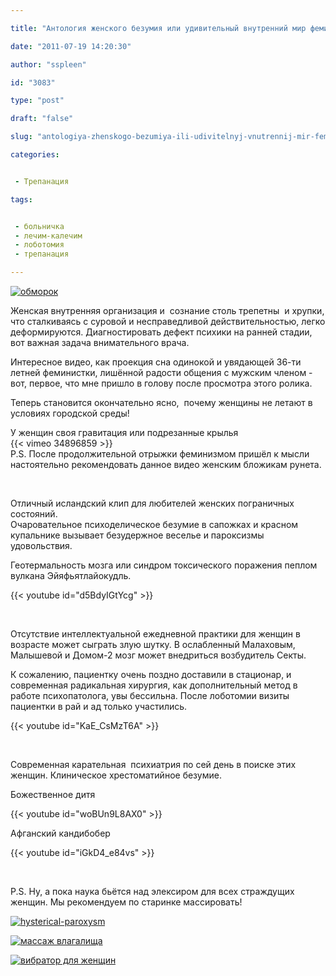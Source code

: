 ```yaml
---

title: "Антология женского безумия или удивительный внутренний мир фемин"

date: "2011-07-19 14:20:30"

author: "sspleen"

id: "3083"

type: "post"

draft: "false"

slug: "antologiya-zhenskogo-bezumiya-ili-udivitelnyj-vnutrennij-mir-femin"

categories:


 - Трепанация

tags:


 - больничка
 - лечим-калечим
 - лоботомия
 - трепанация

---
```

[![обморок](/uploads/2012/06/m223331520.jpg)](/2011/07/antologiya-zhenskogo-bezumiya-ili-udivitelnyj-vnutrennij-mir-femin/m223331520/)  
  
Женская внутренняя организация и  сознание столь трепетны  и хрупки, что сталкиваясь с суровой и несправедливой действительностью, легко деформируются. Диагностировать дефект психики на ранней стадии, вот важная задача внимательного врача.  
  
Интересное видео, как проекция сна одинокой и увядающей 36-ти летней феминистки, лишённой радости общения с мужским членом - вот, первое, что мне пришло в голову после просмотра этого ролика.  
  
Теперь становится окончательно ясно,  почему женщины не летают в условиях городской среды!  
  
У женщин своя гравитация или подрезанные крылья  
{{< vimeo 34896859 >}}  
P.S. После продолжительной отрыжки феминизмом пришёл к мысли настоятельно рекомендовать данное видео женским бложикам рунета.  
  
   
  
Отличный исландский клип для любителей женских пограничных состояний.  
Очаровательное психоделическое безумие в сапожках и красном купальнике вызывает безудержное веселье и пароксизмы удовольствия.  
  
Геотермальность мозга или синдром токсического поражения пеплом вулкана Эйяфьятлайокудль.  
  
{{< youtube id="d5BdyIGtYcg" >}}  
  
   
  
Отсутствие интеллектуальной ежедневной практики для женщин в возрасте может сыграть злую шутку. В ослабленный Малаховым, Малышевой и Домом-2 мозг может внедриться возбудитель Секты.  
  
К сожалению, пациентку очень поздно доставили в стационар, и современная радикальная хирургия, как дополнительный метод в работе психопатолога, увы бессильна. После лоботомии визиты пациентки в рай и ад только участились.  
  
{{< youtube id="KaE_CsMzT6A" >}}  
  
   
  
Современная карательная  психиатрия по сей день в поиске этих женщин. Клиническое хрестоматийное безумие.  
  
Божественное дитя  
  
{{< youtube id="woBUn9L8AX0" >}}  
  
Афганский кандибобер  
  
{{< youtube id="iGkD4_e84vs" >}}  
  
   
  
P.S. Ну, а пока наука бьётся над элексиром для всех страждущих женщин. Мы рекомендуем по старинке массировать!  
  
[![hysterical-paroxysm](/uploads/2012/06/old-time-remedies-hysterical-paroxysm.jpg "истерия")](/uploads/2012/06/old-time-remedies-hysterical-paroxysm.jpg)  
  
[![массаж влагалища](/uploads/2012/06/image_preview.png "женская истерия")](/uploads/2012/06/image_preview.png)  
  
[![вибратор для женщин](/uploads/2012/06/weird-gadgets08.jpg "вибратор от нервов")](/uploads/2012/06/weird-gadgets08.jpg)